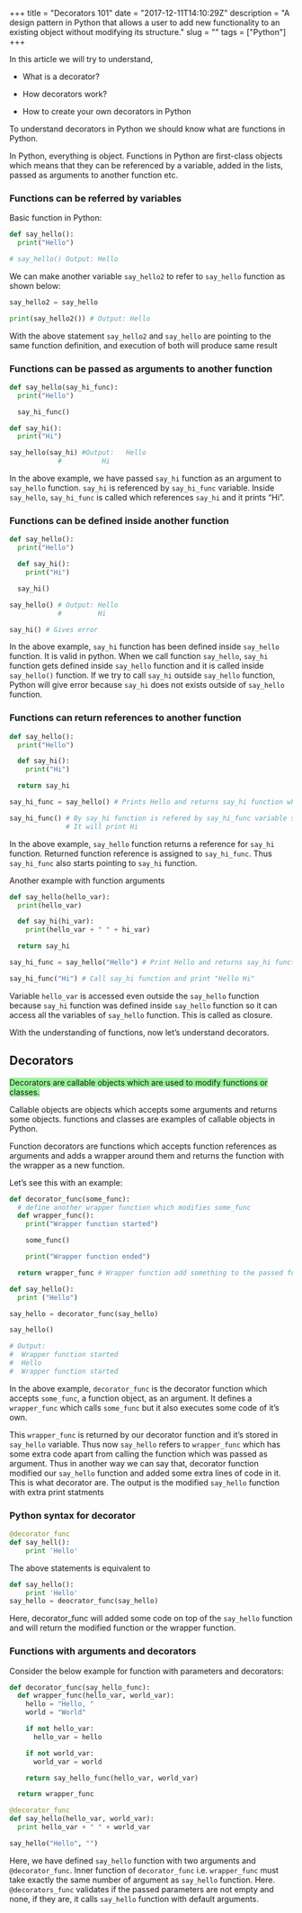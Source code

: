 +++
title = "Decorators 101"
date = "2017-12-11T14:10:29Z"
description = "A design pattern in Python that allows a user to add new functionality to an existing object without modifying its structure."
slug = ""
tags = ["Python"]
+++

In this article we will try to understand,

* What is a decorator?

* How decorators work?

* How to create your own decorators in Python

To understand decorators in Python we should know what are functions in Python.

In Python, everything is object. Functions in Python are first-class objects which means that they can be referenced by a variable, added in the lists, passed as arguments to another function etc.

### Functions can be referred by variables

Basic function in Python:

```python
def say_hello():
  print("Hello")

# say_hello() Output: Hello
```

We can make another variable `say_hello2` to refer to `say_hello` function as shown below:
```python
say_hello2 = say_hello

print(say_hello2()) # Output: Hello
```

With the above statement `say_hello2` and `say_hello` are pointing to the same function definition, and execution of both will produce same result

### Functions can be passed as arguments to another function

```python
def say_hello(say_hi_func):
  print("Hello")

  say_hi_func()

def say_hi():
  print("Hi")

say_hello(say_hi) #Output:   Hello
            #          Hi
```

In the above example, we have passed `say_hi` function as an argument to `say_hello` function. `say_hi` is referenced by `say_hi_func` variable. Inside `say_hello`, `say_hi_func` is called which references `say_hi` and it prints “Hi”.

### Functions can be defined inside another function

```python
def say_hello():
  print("Hello")

  def say_hi():
    print("Hi")

  say_hi()  

say_hello() # Output: Hello
            #         Hi

say_hi() # Gives error  
```

In the above example, `say_hi` function has been defined inside `say_hello` function. It is valid in python. When we call function `say_hello`, `say_hi` function gets defined inside `say_hello` function and it is called inside `say_hello()` function.
If we try to call `say_hi` outside `say_hello` function, Python will give error because `say_hi` does not exists outside of `say_hello` function.

### Functions can return references to another function

```python
def say_hello():
  print("Hello")

  def say_hi():
    print("Hi")

  return say_hi

say_hi_func = say_hello() # Prints Hello and returns say_hi function which gets stored in variable say_hi_func

say_hi_func() # By say_hi function is refered by say_hi_func variable so calling say_hi_func will call say_hi.
              # It will print Hi
```

In the above example, `say_hello` function returns a reference for `say_hi` function. Returned function reference is assigned to `say_hi_func`. Thus `say_hi_func` also starts pointing to `say_hi` function.

Another example with function arguments

```python
def say_hello(hello_var):
  print(hello_var)

  def say_hi(hi_var):
    print(hello_var + " " + hi_var)

  return say_hi

say_hi_func = say_hello("Hello") # Print Hello and returns say_hi function which gets stored in say_hi_func variable

say_hi_func("Hi") # Call say_hi function and print "Hello Hi"
```

Variable `hello_var` is accessed even outside the `say_hello` function because `say_hi` function was defined inside `say_hello` function so it can access all the variables of `say_hello` function. This is called as closure.

With the understanding of functions, now let’s understand decorators.

## Decorators
<span style="background-color: #99F499">Decorators are callable objects which are used to modify functions or classes.</span>

Callable objects are objects which accepts some arguments and returns some objects. functions and classes are examples of callable objects in Python.

Function decorators are functions which accepts function references as arguments and adds a wrapper around them and returns the function with the wrapper as a new function.

Let’s see this with an example:

```python
def decorator_func(some_func):
  # define another wrapper function which modifies some_func
  def wrapper_func():
    print("Wrapper function started")

    some_func()

    print("Wrapper function ended")

  return wrapper_func # Wrapper function add something to the passed function and decorator returns the wrapper function

def say_hello():
  print ("Hello")

say_hello = decorator_func(say_hello)

say_hello()

# Output:
#  Wrapper function started
#  Hello
#  Wrapper function started
```

In the above example, `decorator_func` is the decorator function which accepts `some_func`, a function object, as an argument. It defines a `wrapper_func` which calls `some_func` but it also executes some code of it’s own.

This `wrapper_func` is returned by our decorator function and it’s stored in `say_hello` variable. Thus now `say_hello` refers to `wrapper_func` which has some extra code apart from calling the function which was passed as argument. Thus in another way we can say that, decorator function modified our `say_hello` function and added some extra lines of code in it. This is what decorator are. The output is the modified `say_hello` function with extra print statments

### Python syntax for decorator

```python
@decorator_func
def say_hell():
    print 'Hello'
```

The above statements is equivalent to
```python
def say_hello():
    print 'Hello'
say_hello = deocrator_func(say_hello)
```

Here, decorator_func will added some code on top of the `say_hello` function and will return the modified function or the wrapper function.

### Functions with arguments and decorators

Consider the below example for function with parameters and decorators:

```python
def decorator_func(say_hello_func):
  def wrapper_func(hello_var, world_var):
    hello = "Hello, "
    world = "World"

    if not hello_var:
      hello_var = hello

    if not world_var:
      world_var = world

    return say_hello_func(hello_var, world_var)

  return wrapper_func

@decorator_func
def say_hello(hello_var, world_var):
  print hello_var + " " + world_var

say_hello("Hello", "")
```

Here, we have defined `say_hello` function with two arguments and `@decorator_func`. Inner function of `decorator_func` i.e. `wrapper_func` must take exactly the same number of argument as `say_hello` function.
Here. `@decorators_func` validates if the passed parameters are not empty and none, if they are, it calls `say_hello` function with default arguments.
